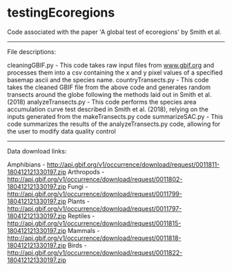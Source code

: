 # testingEcoregions
Code associated with the paper 'A global test of ecoregions' by Smith et al.

----------------
File descriptions:

cleaningGBIF.py - This code takes raw input files from www.gbif.org and processes them into a csv containing the x and y pixel values of a specified basemap ascii and the species name.
countryTransects.py - This code takes the cleaned GBIF file from the above code and generates random transects around the globe following the methods laid out in Smith et al. (2018)
analyzeTransects.py - This code performs the species area accumulation curve test described in Smith et al. (2018), relying on the inputs generated from the makeTransects.py code
summarizeSAC.py - This code summarizes the results of the analyzeTransects.py code, allowing for the user to modify data quality control 



----------------
Data download links:

Amphibians - http://api.gbif.org/v1/occurrence/download/request/0011811-180412121330197.zip
Arthropods - http://api.gbif.org/v1/occurrence/download/request/0011802-180412121330197.zip
Fungi - http://api.gbif.org/v1/occurrence/download/request/0011799-180412121330197.zip
Plants - http://api.gbif.org/v1/occurrence/download/request/0011797-180412121330197.zip
Reptiles - http://api.gbif.org/v1/occurrence/download/request/0011815-180412121330197.zip
Mammals - http://api.gbif.org/v1/occurrence/download/request/0011818-180412121330197.zip
Birds - http://api.gbif.org/v1/occurrence/download/request/0011822-180412121330197.zip

